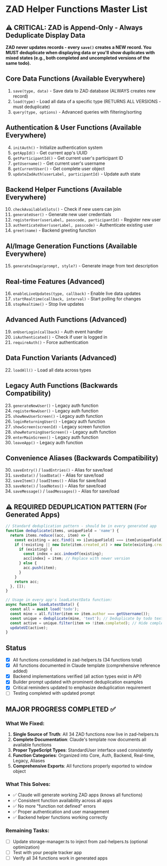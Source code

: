 # ZAD Helper Functions Master List

## ⚠️ CRITICAL: ZAD is Append-Only - Always Deduplicate Display Data
**ZAD never updates records - every `save()` creates a NEW record. You MUST deduplicate when displaying data or you'll show duplicates with mixed states (e.g., both completed and uncompleted versions of the same todo).**

## Core Data Functions (Available Everywhere)
1. `save(type, data)` - Save data to ZAD database (ALWAYS creates new record)
2. `load(type)` - Load all data of a specific type (RETURNS ALL VERSIONS - must deduplicate)
3. `query(type, options)` - Advanced queries with filtering/sorting

## Authentication & User Functions (Available Everywhere)
4. `initAuth()` - Initialize authentication system
5. `getAppId()` - Get current app's UUID
6. `getParticipantId()` - Get current user's participant ID
7. `getUsername()` - Get current user's username
8. `getCurrentUser()` - Get complete user object
9. `updateZadAuth(userLabel, participantId)` - Update auth state

## Backend Helper Functions (Available Everywhere)
10. `checkAvailableSlots()` - Check if new users can join
11. `generateUser()` - Generate new user credentials
12. `registerUser(userLabel, passcode, participantId)` - Register new user
13. `authenticateUser(userLabel, passcode)` - Authenticate existing user
14. `greet(name)` - Backend greeting function

## AI/Image Generation Functions (Available Everywhere)
15. `generateImage(prompt, style?)` - Generate image from text description

## Real-time Features (Advanced)
16. `enableLiveUpdates(type, callback)` - Enable live data updates
17. `startRealtime(callback, interval)` - Start polling for changes
18. `stopRealtime()` - Stop live updates

## Advanced Auth Functions (Advanced)
19. `onUserLogin(callback)` - Auth event handler
20. `isAuthenticated()` - Check if user is logged in
21. `requireAuth()` - Force authentication

## Data Function Variants (Advanced)
22. `loadAll()` - Load all data across types

## Legacy Auth Functions (Backwards Compatibility)
23. `generateNewUser()` - Legacy auth function
24. `registerNewUser()` - Legacy auth function  
25. `showNewUserScreen()` - Legacy auth function
26. `loginReturningUser()` - Legacy auth function
26. `showScreen(screenId)` - Legacy screen function
27. `showReturningUserScreen()` - Legacy auth function
28. `enterMainScreen()` - Legacy auth function
29. `leaveApp()` - Legacy auth function

## Convenience Aliases (Backwards Compatibility)
30. `saveEntry()` / `loadEntries()` - Alias for save/load
31. `saveData()` / `loadData()` - Alias for save/load
32. `saveItem()` / `loadItems()` - Alias for save/load  
33. `saveNote()` / `loadNotes()` - Alias for save/load
34. `saveMessage()` / `loadMessages()` - Alias for save/load

## ⚠️ REQUIRED DEDUPLICATION PATTERN (For Generated Apps)

```javascript
// Standard deduplication pattern - should be in every generated app
function deduplicate(items, uniqueField = 'name') {
  return items.reduce((acc, item) => {
    const existing = acc.find(i => i[uniqueField] === item[uniqueField]);
    if (!existing || new Date(item.created_at) > new Date(existing.created_at)) {
      if (existing) {
        const index = acc.indexOf(existing);
        acc[index] = item; // Replace with newer version
      } else {
        acc.push(item);
      }
    }
    return acc;
  }, []);
}

// Usage in every app's loadLatestData function:
async function loadLatestData() {
  const all = await load('todo');
  const mine = all.filter(item => item.author === getUsername());
  const unique = deduplicate(mine, 'text'); // Deduplicate by todo text
  const active = unique.filter(item => !item.completed); // Hide completed
  updateUI(active);
}
```

## Status
- [x] All functions consolidated in zad-helpers.ts (34 functions total)
- [x] All functions documented in Claude template (comprehensive reference added)  
- [x] Backend implementations verified (all action types exist in API)
- [x] Builder prompt updated with prominent deduplication examples
- [x] Critical reminders updated to emphasize deduplication requirement
- [ ] Testing completed with updated prompt

## MAJOR PROGRESS COMPLETED ✅

### What We Fixed:
1. **Single Source of Truth**: All 34 ZAD functions now live in zad-helpers.ts
2. **Complete Documentation**: Claude's template now documents all available functions
3. **Proper TypeScript Types**: StandardUser interface used consistently  
4. **Function Categories**: Organized into Core, Auth, Backend, Real-time, Legacy, Aliases
5. **Comprehensive Exports**: All functions properly exported to window object

### What This Solves:
- ✅ Claude will generate working ZAD apps (knows all functions)
- ✅ Consistent function availability across all apps
- ✅ No more "function not defined" errors  
- ✅ Proper authentication and user management
- ✅ Backend helper functions working correctly

### Remaining Tasks:
- [ ] Update storage-manager.ts to inject from zad-helpers.ts (optional optimization)
- [ ] Test with your people tracker app
- [ ] Verify all 34 functions work in generated apps 